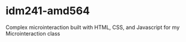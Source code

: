 # idm241-amd564
Complex microinteraction built with HTML, CSS, and Javascript for my Microinteraction class
